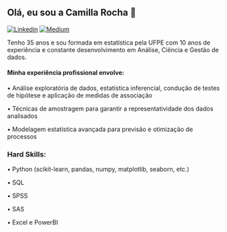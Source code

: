 ## Olá, eu sou a Camilla Rocha 👋
[![Linkedin](https://img.shields.io/badge/LinkedIn-0077B5?style=for-the-badge&logo=linkedin&logoColor=white)](https://www.linkedin.com/in/camillarocha/)
[![Medium](https://img.shields.io/badge/Medium-12100E?style=for-the-badge&logo=medium&logoColor=white)]()

Tenho 35 anos e sou formada em estatística pela UFPE com 10 anos de experiência e constante desenvolvimento em Análise, Ciência e Gestão de dados. 

#### Minha experiência profissional envolve:

• Análise exploratória de dados, estatística inferencial, condução de testes de hipótese e aplicação de medidas de associação

• Técnicas de amostragem para garantir a representatividade dos dados analisados

• Modelagem estatística avançada para previsão e otimização de processos





### Hard Skills:

• Python (scikit-learn, pandas, numpy, matplotlib, seaborn, etc.)

• SQL

• SPSS

• SAS

• Excel e PowerBI




<!--
**![Camilla GitHub stats](https://github-readme-stats.vercel.app/api?username=millasrocha&show_icons=true&theme=radical)


-->
